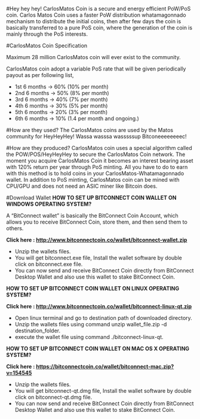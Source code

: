 #Hey hey hey!
CarlosMatos Coin is a secure and energy efficient PoW/PoS coin. Carlos Matos Coin uses a faster PoW distribution whatamagonnado mechanism to distribute the initial coins, then after few days the coin is basically transferred to a pure PoS coin, where the generation of the coin is mainly through the PoS interests.

#CarlosMatos Coin Specification

Maximum 28 million CarlosMatos coin will ever exist to the community.

CarlosMatos coin adopt a variable PoS rate that will be given periodically payout as per following list,
- 1st 6 months -> 60% (10% per month)
- 2nd 6 months -> 50% (8% per month)
- 3rd 6 months -> 40% (7% per month)
- 4th 6 months -> 30% (5% per month)
- 5th 6 months -> 20% (3% per month)
- 6th 6 months -> 10% (1.4 per month and ongoing.)

#How are they used?
The CarlosMatos coins are used by the Matos community for HeyHeyHey! Wassa wasssa wasssssup Bitconeeeeeeeec!

#How are they produced?
CarlosMatos coin uses a special algorithm called the POW/POS/HeyHeyHey to secure the CarlosMatos Coin network. The moment you acquire CarlosMatos Coin it becomes an interest bearing asset with 120% return per year through PoS minting. All you have to do to earn with this method is to hold coins in your CarlosMatos-Whatamagonnado wallet. In addition to PoS minting, CarlosMatos coin can be mined with CPU/GPU and does not need an ASIC miner like Bitcoin does.

#Download Wallet
<b>HOW TO SET UP BITCONNECT COIN WALLET ON WINDOWS OPERATING SYSTEM?</b>

A “BitConnect wallet” is basically the BitConnect Coin Account, which allows you to receive BitConnect Coin, store them, and then send them to others.

<b>Click here : http://www.bitconnectcoin.co/wallet/bitconnect-wallet.zip</b>
- Unzip the wallets files.
- You will get bitconnect.exe file, Install the wallet software by double click on bitconnect.exe file.
- You can now send and receive BitConnect Coin directly from BitConnect Desktop Wallet and also use this wallet to stake BitConnect Coin.

<b> HOW TO SET UP BITCONNECT COIN WALLET ON LINUX OPERATING SYSTEM?</b> 

<b>Click here : http://www.bitconnectcoin.co/wallet/bitconnect-linux-qt.zip</b>

- Open linux terminal and go to destination path of downloaded directory.
- Unzip the wallets files using command unzip wallet_file.zip -d destination_folder.
- execute the wallet file using command ./bitconnect-linux-qt.

<b>HOW TO SET UP BITCONNECT COIN WALLET ON MAC OS X OPERATING SYSTEM?</b>

<b>Click here : https://bitconnectcoin.co/wallet/bitconnect-mac.zip?v=154545</b>

- Unzip the wallets files.
- You will get bitconnect-qt.dmg file, Install the wallet software by double click on bitconnect-qt.dmg file.
- You can now send and receive BitConnect Coin directly from BitConnect Desktop Wallet and also use this wallet to stake BitConnect   Coin.




